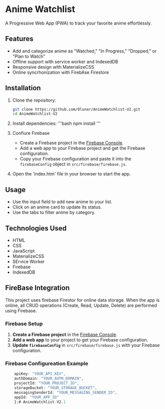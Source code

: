 # Anime Watchlist

A Progressive Web App (PWA) to track your favorite anime effortlessly.

## Features

- Add and categorize anime as "Watched," "In Progress," "Dropped," or "Plan to Watch"
- Offline support with service worker and IndexedDB
- Responsive design with MaterializeCSS
- Online syncrhonization with FirebAse Firestore

## Installation

1. Clone the repository:
    ```bash
    git clone https://github.com/Olunar/AnimeWatchlist-V2.git
    cd AnimeWatchlist-V2
    ```

2. Install dependencies: 
    '''bash
    npm install
    '''

3. Confiure Firebase
    - Create a Firebase project in the [Firebase Console](https://console.firebase.google.com/). 
    - Add a web app to your Firebase project and get the Firebase configuration. 
    - Copy your Firebase configuration and paste it into the `firebaseConfig` object in `src/firebase/firebase.js`.

4. Open the 'index.htm' file in your browser to start the app. 

## Usage 
- Use the input field to add new anime to your list. 
- Click on an anime card to update its status. 
- Use the tabs to filter anime by category.

## Technologies Used

- HTML
- CSS
- JavaScript 
- MaterializeCSS
- SErvice Worker 
- Firebase
- IndexedDB

## FireBase Integration 

This project uses firebase Firestor for online data storage. When the app is online, all CRUD operations (Create, Read, Update, Delete) are performed using Firebase. 

### Firebase Setup 

1. **Create a Firebase project** in the [Firebase Console](https://console.firebase.google.com/). 
2. **Add a web app** to your project to get your Firebase configuration. 
3. **Update `firebaseConfig`** in `src/firebase/firebase.js` with your Firebase configuration.

### Firebase Configureation Example 

```javascript const firebaseConfig = { 
    apiKey: "YOUR_API_KEY", 
    authDomain: "YOUR_AUTH_DOMAIN", 
    projectId: "YOUR_PROJECT_ID", 
    storageBucket: "YOUR_STORAGE_BUCKET", 
    messagingSenderId: "YOUR_MESSAGING_SENDER_ID", 
    appId: "YOUR_APP_ID" 
    };# AnimeWatchlist-V2.1
